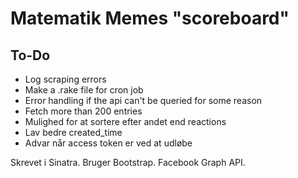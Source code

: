 # Matematik Memes "scoreboard"

## To-Do
- Log scraping errors
- Make a .rake file for cron job
- Error handling if the api can't be queried for some reason
- Fetch more than 200 entries
- Mulighed for at sortere efter andet end reactions
- Lav bedre created_time
- Advar når access token er ved at udløbe





Skrevet i Sinatra. Bruger Bootstrap. Facebook Graph API.

